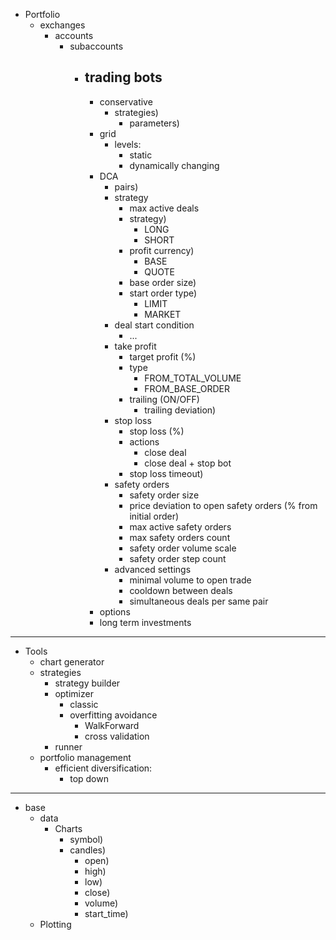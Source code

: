 
- Portfolio
  - exchanges
    - accounts
      - subaccounts
        - trading bots
          - 
          - conservative
            - strategies)
              - parameters)
          - grid
            - levels:
              - static
              - dynamically changing
          - DCA
            - pairs)
            - strategy
              - max active deals
              - strategy)
                - LONG
                - SHORT
              - profit currency)
                - BASE
                - QUOTE
              - base order size)
              - start order type)
                - LIMIT
                - MARKET
            - deal start condition
              - ...
            - take profit
              - target profit (%)
              - type
                - FROM_TOTAL_VOLUME
                - FROM_BASE_ORDER
              - trailing (ON/OFF)
                - trailing deviation)
            - stop loss
              - stop loss (%)
              - actions
                - close deal
                - close deal + stop bot
              - stop loss timeout)
            - safety orders
              - safety order size
              - price deviation to open safety orders (% from initial order)
              - max active safety orders
              - max safety orders count
              - safety order volume scale
              - safety order step count
            - advanced settings
              - minimal volume to open trade
              - cooldown between deals
              - simultaneous deals per same pair
          - options
          - long term investments
--------------------------------------
- Tools
  - chart generator 
  - strategies
    - strategy builder
    - optimizer
      - classic
      - overfitting avoidance
        - WalkForward
        - cross validation
    - runner
  - portfolio management
    - efficient diversification:
      - top down
--------------------------------------
- base
  - data
    - Charts
      - symbol)
      - candles)
        - open)
        - high)
        - low)
        - close)
        - volume)
        - start_time)
  - Plotting
